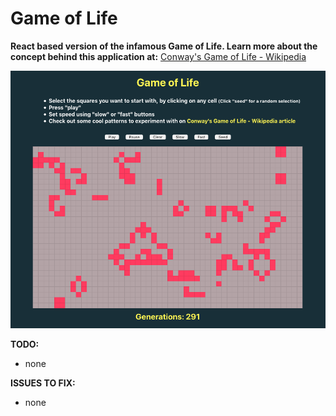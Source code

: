 # Game of Life

**React based version of the infamous Game of Life. Learn more about the concept behind this application at:** [Conway's Game of Life - Wikipedia](https://en.wikipedia.org/wiki/Conway%27s_Game_of_Life)

![](https://raw.githubusercontent.com/PG-8/GameOfLife/master/GameOfLifeScreen.png)

**TODO:**

- none

**ISSUES TO FIX:**

- none
